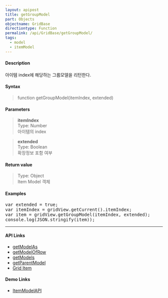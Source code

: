 ```yaml
---
layout: apipost
title: getGroupModel
part: Objects
objectname: GridBase
directiontype: Function
permalink: /api/GridBase/getGroupModel/
tags:
  - model
  - itemModel
---
```



#### Description

 아이템 index에 해당하는 그룹모델을 리턴한다.   

#### Syntax

> function getGroupModel(itemIndex, extended)  

#### Parameters

> **itemIndex**  
> Type: Number  
> 아이템의 index  

> **extended**  
> Type: Boolean  
> 확장정보 포함 여부  

#### Return value

> Type: Object  
> Item Model 객체  

#### Examples 

<pre class="prettyprint">
var extended = true;
var itemIndex = gridView.getCurrent().itemIndex;
var item = gridView.getGroupModel(itemIndex, extended);
console.log(JSON.stringify(item));
</pre>

---

#### API Links

* [getModelAs](/api/GridBase/getModelAs)
* [getModelOfRow](/api/GridBase/getModelOfRow)
* [getModels](/api/GridBase/getModels)
* [getParentModel](/api/GridBase/getParentModel)   
* [Grid Item](/api/features/Grid%20Item/)  

#### Demo Links

* [ItemModelAPI](http://demo.realgrid.com/Demo/ItemModelApi)